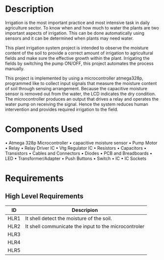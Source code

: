 # Description

Irrigation is the most important practice and most intensive task in daily agriculture sector. To know when and how much to water the plants are two important aspects of irrigation. This can be done automatically using sensors and it can be determined when plants may need water. 

This plant irrigation system project is intended to observe the moisture content of the soil to provide a correct amount of irrigation to agricultural fields and make sure the effective growth within the plant. Irrigating the fields by switching the pump ON/OFF, this project automates the process manually. 

This project is implemented by using a microcontroller atmega328p, programmed like to collect input signals that measure the moisture content of soil through sensing arrangement. Because the capacitive moisture sensor is removed out from the water, the LCD indicates the dry condition. The microcontroller produces an output that drives a relay and operates the water pump on receiving the signal. Hence the system reduces human intervention and provides required irrigation to the field.

# Components Used

•	Atmega 328p Microcontroller
•	capacitive moisture sensor
•	Pump Motor
•	Relay
•	Relay Driver IC
•	Vtg Regulator IC
•	Resistors
•	Capacitors
•	Transistors
•	Cables and Connectors
•	Diodes
•	PCB and Breadboards
•	LED
•	Transformer/Adapter
•	Push Buttons
•	Switch
•	IC 
•	IC Sockets

# Requirements

## High Level Requirements

| **ID** | **Descripion** |
| --- | --- |
| HLR1 |  It shell detect the moisture of the soil.     | 
| HLR2 |  It shell communicate the input to the microcontroler     | 
| HLR3 |       | 
| HLR4 |       | 
| HLR5 |       | 









